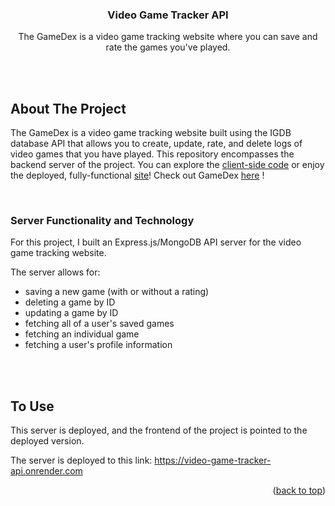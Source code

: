 <a name="readme-top"></a>

<h3 align="center">Video Game Tracker API</h3>


  <p align="center">
    The GameDex is a video game tracking website where you can save and rate the games you've played.
  </p>
</div>

<br>
<br>

## About The Project

The GameDex is a video game tracking website built using the IGDB database API that allows you to create, update, rate, and delete logs of video games that you have played.
This repository encompasses the backend server of the project. You can explore the [client-side code](https://github.com/madison-nicole/video-game-tracker-api) or enjoy the deployed, fully-functional [site](https://video-game-tracker-m7cr.vercel.app/)!
Check out GameDex [here](https://video-game-tracker-m7cr.vercel.app/) !

<br>

### Server Functionality and Technology

<p>
  For this project, I built an Express.js/MongoDB API server for the video game tracking website.</p>
  <p>The server allows for:</p>
 <ul>
  <li>saving a new game (with or without a rating)</li>
  <li>deleting a game by ID</li>
  <li>updating a game by ID</li>
  <li>fetching all of a user's saved games</li>
  <li>fetching an individual game</li>
  <li>fetching a user's profile information</li>
 </ul>

<br>
<br>


<!-- GETTING STARTED -->
## To Use

This server is deployed, and the frontend of the project is pointed to the deployed version.

The server is deployed to this link:  https://video-game-tracker-api.onrender.com



<p align="right">(<a href="#readme-top">back to top</a>)</p>



